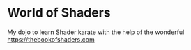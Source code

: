 # World of Shaders
My dojo to learn Shader karate with the help of the wonderful https://thebookofshaders.com
